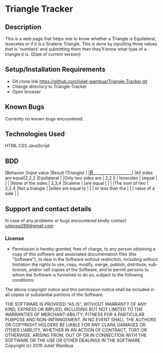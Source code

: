 # Triangle Tracker

## Description
This is a web page that helps one to know whether a Triangle is Equilateral, Isosceles or if it is a Scalene Triangle. This is done by inputting three values that is 'numbers' and submitting them then they'll know what type of a triangle it is.  {Date of current version}

## Setup/Installation Requirements
* Git clone link https://github.com/juliet-wambua/Triangle-Tracker.git
* Change directory to Triangle-Tracker
* Open browser

## Known Bugs
Currently no known bugs encountered.
## Technologies Used
HTML
CSS
JavaScript

## BDD
|Behavior           |Input value          |Result (Triangle)     |
|___________________|_____________________|______________________|
|All sides are equal|2,2,2                |Equilateral           |
|Only two sides are | 2,2 5               | Isosceles            |
|equal              |                     |                      |
|None of the sides  | 2,3,4               |Scalene               |
|are equal          |                     |                      |
|The sum of two     | 2,2,4               |Not a triangle        |
|sides are equal to |                     |                      |
or less than the    |                     |                      |
 value of a side    |                     |                      


## Support and contact details
In case of any problems or bugs encountered kindly contact julienea289@gmail.com

### License
* Permission is hereby granted, free of charge, to any person obtaining a copy of this software and associated documentation files (the "Software"), to deal in the Software without restriction, including without limitation the rights to use, copy, modify, merge, publish, distribute, sub-license, and/or sell copies of the Software, and to permit persons to whom the Software is furnished to do so, subject to the following conditions:

The above copyright notice and this permission notice shall be included in all copies or substantial portions of the Software.

THE SOFTWARE IS PROVIDED "AS IS", WITHOUT WARRANTY OF ANY KIND, EXPRESS OR IMPLIED, INCLUDING BUT NOT LIMITED TO THE WARRANTIES OF MERCHANT-ABILITY, FITNESS FOR A PARTICULAR PURPOSE AND NON-INFRINGEMENT. IN NO EVENT SHALL THE AUTHORS OR COPYRIGHT HOLDERS BE LIABLE FOR ANY CLAIM, DAMAGES OR OTHER LIABILITY, WHETHER IN AN ACTION OF CONTRACT, TORT OR OTHERWISE, ARISING FROM, OUT OF OR IN CONNECTION WITH THE SOFTWARE OR THE USE OR OTHER DEALINGS IN THE SOFTWARE.
Copyright (c) 2019 Juliet Wambua
